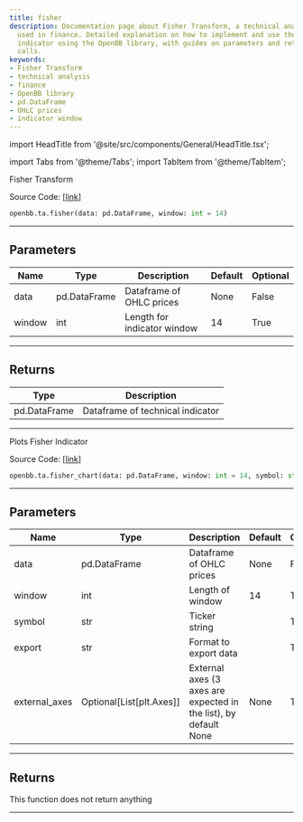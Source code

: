 ```yaml
---
title: fisher
description: Documentation page about Fisher Transform, a technical analysis indicator
  used in finance. Detailed explanation on how to implement and use the Fisher Transform
  indicator using the OpenBB library, with guides on parameters and returns for function
  calls.
keywords:
- Fisher Transform
- technical analysis
- finance
- OpenBB library
- pd.DataFrame
- OHLC prices
- indicator window
---
```


import HeadTitle from '@site/src/components/General/HeadTitle.tsx';

<HeadTitle title="fisher - Ta - Reference | OpenBB SDK Docs" />

import Tabs from '@theme/Tabs';
import TabItem from '@theme/TabItem';

<Tabs>
<TabItem value="model" label="Model" default>

Fisher Transform

Source Code: [[link](https://github.com/OpenBB-finance/OpenBBTerminal/tree/main/openbb_terminal/common/technical_analysis/momentum_model.py#L165)]

```python
openbb.ta.fisher(data: pd.DataFrame, window: int = 14)
```

---

## Parameters

| Name | Type | Description | Default | Optional |
| ---- | ---- | ----------- | ------- | -------- |
| data | pd.DataFrame | Dataframe of OHLC prices | None | False |
| window | int | Length for indicator window | 14 | True |


---

## Returns

| Type | Description |
| ---- | ----------- |
| pd.DataFrame | Dataframe of technical indicator |
---

</TabItem>
<TabItem value="view" label="Chart">

Plots Fisher Indicator

Source Code: [[link](https://github.com/OpenBB-finance/OpenBBTerminal/tree/main/openbb_terminal/common/technical_analysis/momentum_view.py#L406)]

```python
openbb.ta.fisher_chart(data: pd.DataFrame, window: int = 14, symbol: str = "", export: str = "", external_axes: Optional[List[matplotlib.axes._axes.Axes]] = None)
```

---

## Parameters

| Name | Type | Description | Default | Optional |
| ---- | ---- | ----------- | ------- | -------- |
| data | pd.DataFrame | Dataframe of OHLC prices | None | False |
| window | int | Length of window | 14 | True |
| symbol | str | Ticker string |  | True |
| export | str | Format to export data |  | True |
| external_axes | Optional[List[plt.Axes]] | External axes (3 axes are expected in the list), by default None | None | True |


---

## Returns

This function does not return anything

---

</TabItem>
</Tabs>

